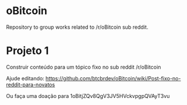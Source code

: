 # oBitcoin
Repository to group works related to /r/oBitcoin sub reddit.

# Projeto 1
Construir conteúdo para um tópico fixo no sub reddit /r/oBitcoin

Ajude editando: https://github.com/btcbrdev/oBitcoin/wiki/Post-fixo-no-reddit-para-novatos

Ou faça uma doação para 1oBitjZQv8QgV3JV5HVckvpgpQVAyT3vu
